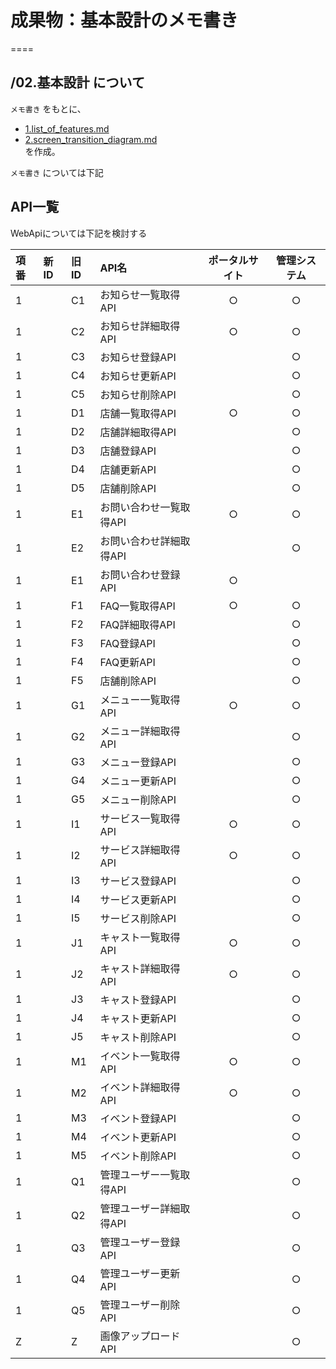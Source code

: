 # 成果物：基本設計のメモ書き
====

## /02.基本設計 について
`メモ書き` をもとに、
+ [1.list_of_features.md](1.list_of_features.md)  
+ [2.screen_transition_diagram.md](2.screen_transition_diagram.md)  
を作成。  

`メモ書き` については下記

## API一覧

WebApiについては下記を検討する

| 項番 | 新ID | 旧ID | API名 | ポータルサイト | 管理システム |
| :--- | :--- | :--- | :--- | :---: | :---: |
| 1 |  | C1 | お知らせ一覧取得API | ○ | ○ |
| 1 |  | C2 | お知らせ詳細取得API | ○ | ○ |
| 1 |  | C3 | お知らせ登録API | | ○ |
| 1 |  | C4 | お知らせ更新API | | ○ |
| 1 |  | C5 | お知らせ削除API | | ○ |
| 1 |  | D1 | 店舗一覧取得API | ○ | ○ |
| 1 |  | D2 | 店舗詳細取得API | | ○ |
| 1 |  | D3 | 店舗登録API | | ○ |
| 1 |  | D4 | 店舗更新API | | ○ |
| 1 |  | D5 | 店舗削除API | | ○ |
| 1 |  | E1 | お問い合わせ一覧取得API | ○ | ○ |
| 1 |  | E2 | お問い合わせ詳細取得API | | ○ |
| 1 |  | E1 | お問い合わせ登録API | ○ | |
| 1 |  | F1 | FAQ一覧取得API | ○ | ○ |
| 1 |  | F2 | FAQ詳細取得API | | ○ |
| 1 |  | F3 | FAQ登録API | | ○ |
| 1 |  | F4 | FAQ更新API | | ○ |
| 1 |  | F5 | 店舗削除API | | ○ |
| 1 |  | G1 | メニュー一覧取得API | ○ | ○ |
| 1 |  | G2 | メニュー詳細取得API | | ○ |
| 1 |  | G3 | メニュー登録API | | ○ |
| 1 |  | G4 | メニュー更新API | | ○ |
| 1 |  | G5 | メニュー削除API | | ○ |
| 1 |  | I1 | サービス一覧取得API | ○ | ○ |
| 1 |  | I2 | サービス詳細取得API | ○ | ○ |
| 1 |  | I3 | サービス登録API | | ○ |
| 1 |  | I4 | サービス更新API | | ○ |
| 1 |  | I5 | サービス削除API | | ○ |
| 1 |  | J1 | キャスト一覧取得API | ○ | ○ |
| 1 |  | J2 | キャスト詳細取得API | ○ | ○ |
| 1 |  | J3 | キャスト登録API | | ○ |
| 1 |  | J4 | キャスト更新API | | ○ |
| 1 |  | J5 | キャスト削除API | | ○ |
| 1 |  | M1 | イベント一覧取得API | ○ | ○ |
| 1 |  | M2 | イベント詳細取得API | ○ | ○ |
| 1 |  | M3 | イベント登録API | | ○ |
| 1 |  | M4 | イベント更新API | | ○ |
| 1 |  | M5 | イベント削除API | | ○ |
| 1 |  | Q1 | 管理ユーザー一覧取得API | | ○ |
| 1 |  | Q2 | 管理ユーザー詳細取得API | | ○ |
| 1 |  | Q3 | 管理ユーザー登録API | | ○ |
| 1 |  | Q4 | 管理ユーザー更新API | | ○ |
| 1 |  | Q5 | 管理ユーザー削除API | | ○ |
| Z |  | Z | 画像アップロードAPI | | ○ |